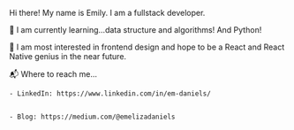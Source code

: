 Hi there! My name is Emily. I am a fullstack developer.

:sunflower: I am currently learning...data structure and algorithms! And Python!


:mushroom: I am most interested in frontend design and hope to be a React and React 
Native genius in the near future. 


:mailbox_with_mail: Where to reach me...


    - LinkedIn: https://www.linkedin.com/in/em-daniels/

    
    - Blog: https://medium.com/@emelizadaniels
